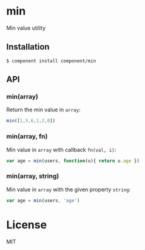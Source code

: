 
# min

  Min value utility

## Installation

    $ component install component/min

## API

### min(array)

  Return the min value in `array`:

```js
min([1,5,6,1,2,0])
```

### min(array, fn)

  Min value in `array` with callback `fn(val, i)`:

```js
var age = min(users, function(u){ return u.age })
```

### min(array, string)

  Min value in `array` with the given property `string`:

```js
var age = min(users, 'age')
```

# License

  MIT
